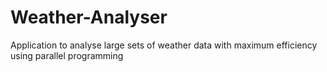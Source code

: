 # Weather-Analyser
Application to analyse large sets of weather data with maximum efficiency using parallel programming
